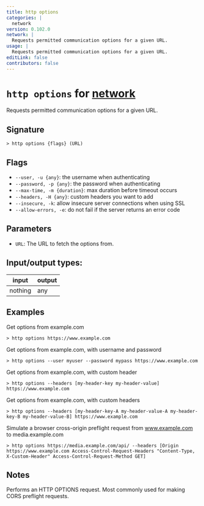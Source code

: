 ```yaml
---
title: http options
categories: |
  network
version: 0.102.0
network: |
  Requests permitted communication options for a given URL.
usage: |
  Requests permitted communication options for a given URL.
editLink: false
contributors: false
---
```

<!-- This file is automatically generated. Please edit the command in https://github.com/nushell/nushell instead. -->

# `http options` for [network](/commands/categories/network.md)

<div class='command-title'>Requests permitted communication options for a given URL.</div>

## Signature

```> http options {flags} (URL)```

## Flags

 -  `--user, -u {any}`: the username when authenticating
 -  `--password, -p {any}`: the password when authenticating
 -  `--max-time, -m {duration}`: max duration before timeout occurs
 -  `--headers, -H {any}`: custom headers you want to add
 -  `--insecure, -k`: allow insecure server connections when using SSL
 -  `--allow-errors, -e`: do not fail if the server returns an error code

## Parameters

 -  `URL`: The URL to fetch the options from.


## Input/output types:

| input   | output |
| ------- | ------ |
| nothing | any    |

## Examples

Get options from example.com
```nu
> http options https://www.example.com

```

Get options from example.com, with username and password
```nu
> http options --user myuser --password mypass https://www.example.com

```

Get options from example.com, with custom header
```nu
> http options --headers [my-header-key my-header-value] https://www.example.com

```

Get options from example.com, with custom headers
```nu
> http options --headers [my-header-key-A my-header-value-A my-header-key-B my-header-value-B] https://www.example.com

```

Simulate a browser cross-origin preflight request from www.example.com to media.example.com
```nu
> http options https://media.example.com/api/ --headers [Origin https://www.example.com Access-Control-Request-Headers "Content-Type, X-Custom-Header" Access-Control-Request-Method GET]

```

## Notes
Performs an HTTP OPTIONS request. Most commonly used for making CORS preflight requests.